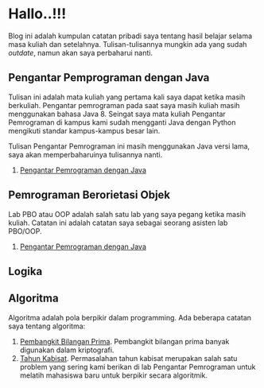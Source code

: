 # Hallo..!!!

Blog ini adalah kumpulan catatan pribadi saya tentang hasil belajar selama masa
kuliah dan setelahnya. Tulisan-tulisannya mungkin ada yang sudah _outdate_,
namun akan saya perbaharui nanti.

## Pengantar Pemprograman dengan Java

Tulisan ini adalah mata kuliah yang pertama kali saya dapat ketika masih
berkuliah. Pengantar pemrograman pada saat saya masih kuliah masih menggunakan
bahasa Java 8. Seingat saya mata kuliah Pengantar Pemrograman di kampus kami
sudah mengganti Java dengan Python mengikuti standar kampus-kampus besar lain.

Tulisan Pengantar Pemrograman ini masih menggunakan Java versi lama, saya akan
memperbaharuinya tulisannya nanti.

1. [Pengantar Pemrograman dengan Java](2017-05-13-intro-java)

## Pemrograman Berorietasi Objek

Lab PBO atau OOP adalah salah satu lab yang saya pegang ketika masih kuliah.
Catatan ini adalah catatan saya sebagai seorang asisten lab PBO/OOP.

1. [Pengantar Pemrograman dengan Java](2019-04-28-java-oop)

## Logika

## Algoritma

Algoritma adalah pola berpikir dalam programming. Ada beberapa catatan saya
tentang algoritma:

1. [Pembangkit Bilangan Prima](2018-05-22-pembangkit-prima). Pembangkit bilangan
prima banyak digunakan dalam kriptografi.
2. [Tahun Kabisat](2018-06-13-tahun-kabisat). Permasalahan tahun kabisat
merupakan salah satu problem yang sering kami berikan di lab Pengantar
Pemrograman untuk melatih mahasiswa baru untuk berpikir secara algoritmik.